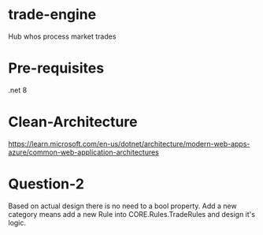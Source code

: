 # trade-engine
Hub whos process market trades

# Pre-requisites
.net 8

# Clean-Architecture
https://learn.microsoft.com/en-us/dotnet/architecture/modern-web-apps-azure/common-web-application-architectures

# Question-2
  Based on actual design there is no need to a bool property. Add a new category means add a new Rule into CORE.Rules.TradeRules and design it's logic.
